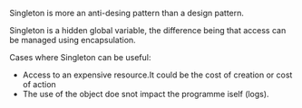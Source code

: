 Singleton is more an anti-desing pattern than a design pattern.

Singleton is a hidden global variable, the difference being that access can be managed using encapsulation.

Cases where Singleton can be useful:
- Access to an expensive resource.It could be the cost of creation or cost of action
- The use of the object doe snot impact the programme iself (logs).
